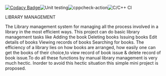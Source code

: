 
[![Codacy Badge](https://api.codacy.com/project/badge/Grade/a35e9fec76b841a9904eacd59b2f7213)](https://app.codacy.com/gh/stepin105010/Library-Management-System?utm_source=github.com&utm_medium=referral&utm_content=stepin105010/Library-Management-System&utm_campaign=Badge_Grade)![Unit testing](https://github.com/stepin105010/Library-Management-System/workflows/Unit%20testing/badge.svg)![cppcheck-action](https://github.com/stepin105010/Library-Management-System/workflows/cppcheck-action/badge.svg)![C/C++ CI](https://github.com/stepin105010/Library-Management-System/workflows/C/C++%20CI/badge.svg)


  LIBRARY  MANAGEMENT

The  Library management system for managing all the process involved in a library in the most efficient ways. This project can do basic library management tasks like
Adding the book
Deleting books
Issuing books
Edit details of books
Viewing records of books 
Searching for books.
The efficiency of a library lies on how books are arranged, how easily one can get the books of their choice,to  view  record of book issue & delete record of book issue.To do all these functions by manual library management is very much hectic. Inorder to avoid this hectic situation this simple mini project is proposed.



